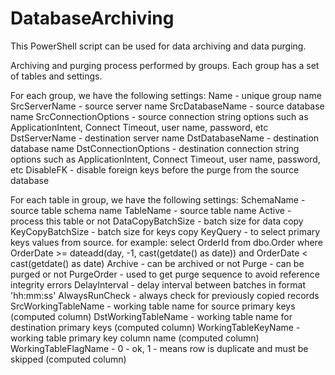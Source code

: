 # DatabaseArchiving
 
This PowerShell script can be used for data archiving and data purging.

Archiving and purging process performed by groups. Each group has a set of tables and settings.

For each group, we have the following settings:
Name - unique group name
SrcServerName - source server name
SrcDatabaseName - source database name
SrcConnectionOptions - source connection string options such as ApplicationIntent, Connect Timeout, user name, password, etc
DstServerName - destination server name
DstDatabaseName - destination database name
DstConnectionOptions - destination connection string options such as ApplicationIntent, Connect Timeout, user name, password, etc
DisableFK - disable foreign keys before the purge from the source database

For each table in group, we have the following settings:
SchemaName - source table schema name
TableName - source table name
Active - process this table or not
DataCopyBatchSize - batch size for data copy
KeyCopyBatchSize	- batch size for keys copy
KeyQuery	- to select primary keys values from source. for example: select OrderId from dbo.Order where OrderDate >= dateadd(day, -1, cast(getdate() as date)) and OrderDate < cast(getdate() as date)
Archive	- can be archived or not
Purge	- can be purged or not
PurgeOrder	- used to get purge sequence to avoid reference integrity errors
DelayInterval	- delay interval between batches in format 'hh:mm:ss'
AlwaysRunCheck - always check for previously copied records
SrcWorkingTableName - working table name for source primary keys (computed column)
DstWorkingTableName - working table name for destination primary keys (computed column)
WorkingTableKeyName - working table primary key column name (computed column)
WorkingTableFlagName - 0 - ok, 1 - means row is duplicate and must be skipped (computed column)
